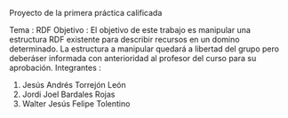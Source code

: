 Proyecto de la primera práctica calificada

Tema : RDF
Objetivo : El objetivo de este trabajo es manipular una estructura RDF existente para describir recursos en un domino
determinado. La estructura a manipular quedará a libertad del grupo pero deberáser informada con
anterioridad al profesor del curso para su aprobación.
Integrantes :  
  1. Jesús Andrés Torrejón León 
  2. Jordi Joel Bardales Rojas 
  3. Walter Jesús Felipe Tolentino
